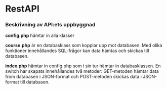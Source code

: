 # RestAPI
### Beskrivning av API:ets uppbyggnad
**config.php** hämtar in alla klasser

**course.php** är en databasklass som kopplar upp mot databasen. Med olika funktioner innehållandes SQL-frågor kan data hämtas och skickas till databasen.

**index.php** hämtar in config.php som i sin tur hämtar in databasklassen. En switch har skapats innehållandes två metoder: 
GET-metoden hämtar data from databasen i JSON-format och POST-metoden skickas data i JSON-format till databasen.
